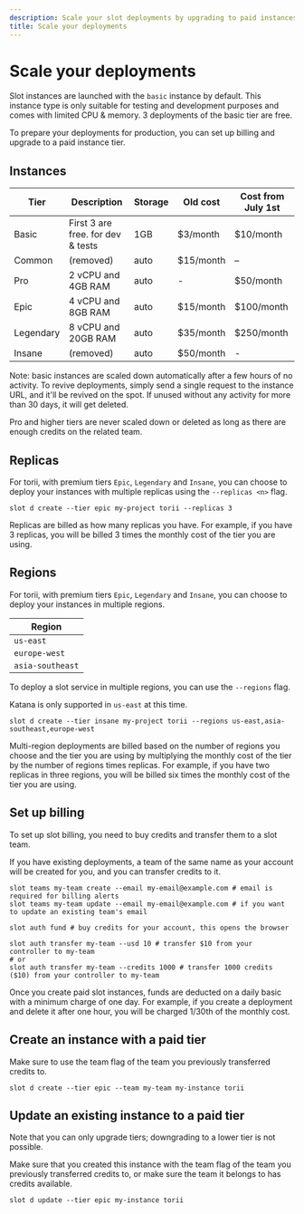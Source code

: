 ```yaml
---
description: Scale your slot deployments by upgrading to paid instances.
title: Scale your deployments
---
```


# Scale your deployments

Slot instances are launched with the `basic` instance by default. This instance type is only suitable for testing and
development purposes and comes with limited CPU & memory. 3 deployments of the basic tier are free.

To prepare your deployments for production, you can set up billing and upgrade to a paid instance tier.

## Instances

| Tier      | Description                       | Storage | Old cost  | Cost from July 1st |
|-----------|-----------------------------------|---------|-----------|--------------------|
| Basic     | First 3 are free. for dev & tests | 1GB     | $3/month  | $10/month          |
| Common    | (removed)                         | auto    | $15/month | –                  |
| Pro       | 2 vCPU and 4GB RAM                | auto    | -         | $50/month          |
| Epic      | 4 vCPU and 8GB RAM                | auto    | $15/month | $100/month         |
| Legendary | 8 vCPU and 20GB RAM               | auto    | $35/month | $250/month         |
| Insane    | (removed)                         | auto    | $50/month | -                  |

Note: basic instances are scaled down automatically after a few hours of no activity. To revive deployments, simply send a single request to the instance URL, and it'll be revived on the spot. If unused without any activity for more than 30 days, it will get deleted.

Pro and higher tiers are never scaled down or deleted as long as there are enough credits on the related team.

## Replicas

For torii, with premium tiers `Epic`, `Legendary` and `Insane`, you can choose to deploy your instances with multiple replicas using the `--replicas <n>` flag.

```shell
slot d create --tier epic my-project torii --replicas 3
```

Replicas are billed as how many replicas you have. For example, if you have 3 replicas, you will be billed 3 times the monthly cost of the tier you are using.

## Regions

For torii, with premium tiers `Epic`, `Legendary` and `Insane`, you can choose to deploy your instances in multiple regions.

| Region            |
|-------------------|
| `us-east`         |
| `europe-west`     |
| `asia-southeast`  |

To deploy a slot service in multiple regions, you can use the `--regions` flag.

Katana is only supported in `us-east` at this time.

```shell
slot d create --tier insane my-project torii --regions us-east,asia-southeast,europe-west
```

Multi-region deployments are billed based on the number of regions you choose and the tier you are using by multiplying the monthly cost of the tier by the number of regions times replicas. For example, if you have two replicas in three regions, you will be billed six times the monthly cost of the tier you are using.

## Set up billing

To set up slot billing, you need to buy credits and transfer them to a slot team.

If you have existing deployments, a team of the same name as your account will be created for you, and you can transfer credits to it.

```shell
slot teams my-team create --email my-email@example.com # email is required for billing alerts
slot teams my-team update --email my-email@example.com # if you want to update an existing team's email

slot auth fund # buy credits for your account, this opens the browser

slot auth transfer my-team --usd 10 # transfer $10 from your controller to my-team
# or
slot auth transfer my-team --credits 1000 # transfer 1000 credits ($10) from your controller to my-team
```

Once you create paid slot instances, funds are deducted on a daily basic with a minimum charge of one day. For example, if you create a deployment and delete it after one hour, you will be charged 1/30th of the monthly cost.

## Create an instance with a paid tier

Make sure to use the team flag of the team you previously transferred credits to.

```shell
slot d create --tier epic --team my-team my-instance torii
```

## Update an existing instance to a paid tier

Note that you can only upgrade tiers; downgrading to a lower tier is not possible.

Make sure that you created this instance with the team flag of the team you previously transferred credits to, or make sure the team it belongs to has credits available.

```shell
slot d update --tier epic my-instance torii
```
